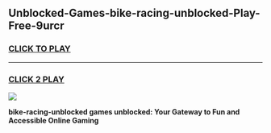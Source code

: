
## Unblocked-Games-bike-racing-unblocked-Play-Free-9urcr
<h3>
<a href="https://premium76.site?title=bike-racing-unblocked&ref=12A">CLICK TO PLAY</a></h3>
<hr>

<h3>
<a href="https://premium76.site?title=bike-racing-unblocked&ref=12A">CLICK 2 PLAY</a>
  
</h3>

<a href="https://premium76.site?title=bike-racing-unblocked&ref=12A"><img src="https://clearcache.store/games.png"></a>


**bike-racing-unblocked games unblocked: Your Gateway to Fun and Accessible Online Gaming**
